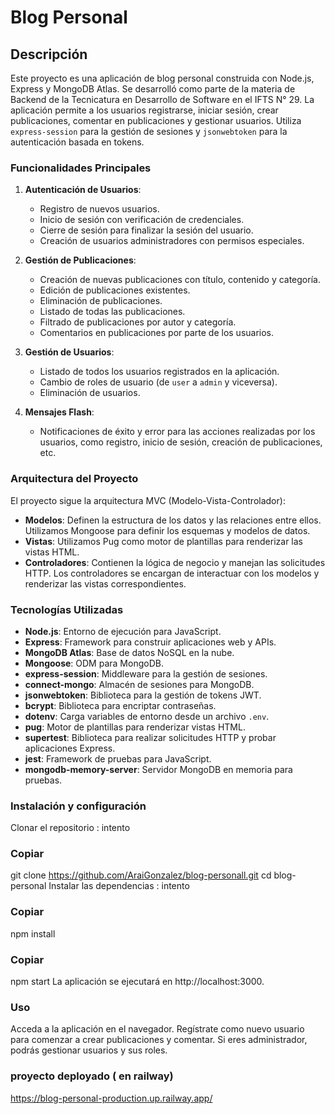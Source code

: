 # Blog Personal

## Descripción
Este proyecto es una aplicación de blog personal construida con Node.js, Express y MongoDB Atlas. Se desarrolló como parte de la materia de Backend de la Tecnicatura en Desarrollo de Software en el IFTS N° 29. La aplicación permite a los usuarios registrarse, iniciar sesión, crear publicaciones, comentar en publicaciones y gestionar usuarios. Utiliza `express-session` para la gestión de sesiones y `jsonwebtoken` para la autenticación basada en tokens.

### Funcionalidades Principales

1. **Autenticación de Usuarios**:
   - Registro de nuevos usuarios.
   - Inicio de sesión con verificación de credenciales.
   - Cierre de sesión para finalizar la sesión del usuario.
   - Creación de usuarios administradores con permisos especiales.

2. **Gestión de Publicaciones**:
   - Creación de nuevas publicaciones con título, contenido y categoría.
   - Edición de publicaciones existentes.
   - Eliminación de publicaciones.
   - Listado de todas las publicaciones.
   - Filtrado de publicaciones por autor y categoría.
   - Comentarios en publicaciones por parte de los usuarios.

3. **Gestión de Usuarios**:
   - Listado de todos los usuarios registrados en la aplicación.
   - Cambio de roles de usuario (de `user` a `admin` y viceversa).
   - Eliminación de usuarios.

4. **Mensajes Flash**:
   - Notificaciones de éxito y error para las acciones realizadas por los usuarios, como registro, inicio de sesión, creación de publicaciones, etc.

### Arquitectura del Proyecto

El proyecto sigue la arquitectura MVC (Modelo-Vista-Controlador):

- **Modelos**: Definen la estructura de los datos y las relaciones entre ellos. Utilizamos Mongoose para definir los esquemas y modelos de datos.
- **Vistas**: Utilizamos Pug como motor de plantillas para renderizar las vistas HTML.
- **Controladores**: Contienen la lógica de negocio y manejan las solicitudes HTTP. Los controladores se encargan de interactuar con los modelos y renderizar las vistas correspondientes.

### Tecnologías Utilizadas

- **Node.js**: Entorno de ejecución para JavaScript.
- **Express**: Framework para construir aplicaciones web y APIs.
- **MongoDB Atlas**: Base de datos NoSQL en la nube.
- **Mongoose**: ODM para MongoDB.
- **express-session**: Middleware para la gestión de sesiones.
- **connect-mongo**: Almacén de sesiones para MongoDB.
- **jsonwebtoken**: Biblioteca para la gestión de tokens JWT.
- **bcrypt**: Biblioteca para encriptar contraseñas.
- **dotenv**: Carga variables de entorno desde un archivo `.env`.
- **pug**: Motor de plantillas para renderizar vistas HTML.
- **supertest**: Biblioteca para realizar solicitudes HTTP y probar aplicaciones Express.
- **jest**: Framework de pruebas para JavaScript.
- **mongodb-memory-server**: Servidor MongoDB en memoria para pruebas.


### Instalación y configuración
Clonar el repositorio :
intento

### Copiar
git clone https://github.com/AraiGonzalez/blog-personall.git
cd blog-personal
Instalar las dependencias :
intento

### Copiar
npm install

### Copiar
npm start
La aplicación se ejecutará en http://localhost:3000.

### Uso
Acceda a la aplicación en el navegador.
Regístrate como nuevo usuario para comenzar a crear publicaciones y comentar.
Si eres administrador, podrás gestionar usuarios y sus roles.

### proyecto deployado ( en railway)
https://blog-personal-production.up.railway.app/